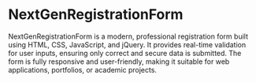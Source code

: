 # NextGenRegistrationForm
NextGenRegistrationForm is a modern, professional registration form built using HTML, CSS, JavaScript, and jQuery. It provides real-time validation for user inputs, ensuring only correct and secure data is submitted. The form is fully responsive and user-friendly, making it suitable for web applications, portfolios, or academic projects.
